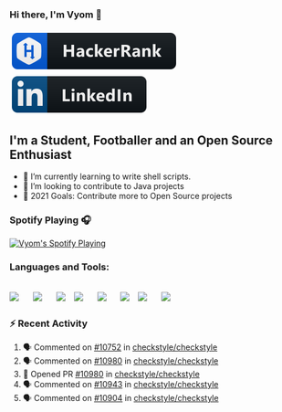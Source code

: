 ### Hi there, I'm Vyom 👋

<a href="https://www.hackerrank.com/VyomYadav">
    <img src="https://github.com/MikeCodesDotNET/ColoredBadges/blob/master/svg/dev/services/hackerrank.svg" alt="hackerrank" style="vertical-align:top; margin:6px 4px">
</a> 
<a href="https://www.linkedin.com/in/vyom-yadav-66a97918b/">
    <img src="https://github.com/MikeCodesDotNET/ColoredBadges/blob/master/svg/social/linkedin.svg" alt="gitter" style="vertical-align:top; margin:6px 4px">
</a>  

## I'm a Student, Footballer and an Open Source Enthusiast

- 🌱 I’m currently learning to write shell scripts.
- 👯 I’m looking to contribute to Java projects
- 🥅 2021 Goals: Contribute more to Open Source projects

### Spotify Playing 🎧

[<img src="https://novatorem-git-master-vyom-yadav.vercel.app/api/spotify" alt="Vyom's Spotify Playing" width="350" />](https://open.spotify.com/user/312oauov5ttlvf6hg6yygyiz3m4m)


### Languages and Tools:

<img src="https://qph.fs.quoracdn.net/main-qimg-48b7a3d8958565e7aa3ad4dbf2312770.webp" height="30"> &nbsp; &nbsp;  <img src="https://www.techbaz.org/Course/img/c-logo.png" height="30"> &nbsp; &nbsp;  <img src="https://image.flaticon.com/icons/png/512/25/25231.png" height="30"> &nbsp; <img src="https://resources.jetbrains.com/storage/products/intellij-idea/img/meta/intellij-idea_logo_300x300.png" height="30"> &nbsp; &nbsp; <img src="https://www.tinkercad.com/favicon.ico" height="30"> &nbsp; &nbsp;  <img src="https://upload.wikimedia.org/wikipedia/commons/thumb/e/e0/Git-logo.svg/1280px-Git-logo.svg.png" height="25">&nbsp; &nbsp;<img src="https://upload.wikimedia.org/wikipedia/commons/thumb/c/c3/Python-logo-notext.svg/1200px-Python-logo-notext.svg.png" height="25"> &nbsp; &nbsp; <img src="https://www.djangoproject.com/m/img/logos/django-logo-negative.png" height="25">
---

### :zap: Recent Activity

<!--START_SECTION:activity-->
1. 🗣 Commented on [#10752](https://github.com/checkstyle/checkstyle/issues/10752) in [checkstyle/checkstyle](https://github.com/checkstyle/checkstyle)
2. 🗣 Commented on [#10980](https://github.com/checkstyle/checkstyle/issues/10980) in [checkstyle/checkstyle](https://github.com/checkstyle/checkstyle)
3. 💪 Opened PR [#10980](https://github.com/checkstyle/checkstyle/pull/10980) in [checkstyle/checkstyle](https://github.com/checkstyle/checkstyle)
4. 🗣 Commented on [#10943](https://github.com/checkstyle/checkstyle/issues/10943) in [checkstyle/checkstyle](https://github.com/checkstyle/checkstyle)
5. 🗣 Commented on [#10904](https://github.com/checkstyle/checkstyle/issues/10904) in [checkstyle/checkstyle](https://github.com/checkstyle/checkstyle)
<!--END_SECTION:activity-->





